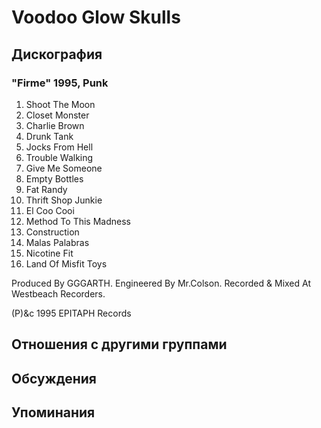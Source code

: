 # Voodoo Glow Skulls



## Дискография

### "Firme" 1995, Punk

1.  Shoot The Moon
2.  Closet Monster
3.  Charlie Brown
4.  Drunk Tank
5.  Jocks From Hell
6.  Trouble Walking
7.  Give Me Someone
8.  Empty Bottles
9.  Fat Randy
10.  Thrift Shop Junkie
11.  El Coo Cooi
12.  Method To This Madness
13.  Construction
14.  Malas Palabras
15.  Nicotine Fit
16.  Land Of Misfit Toys

Produced By GGGARTH.
Engineered By Mr.Colson.
Recorded & Mixed At Westbeach Recorders.

(P)&c 1995 EPITAPH Records


## Отношения с другими группами


## Обсуждения


## Упоминания

